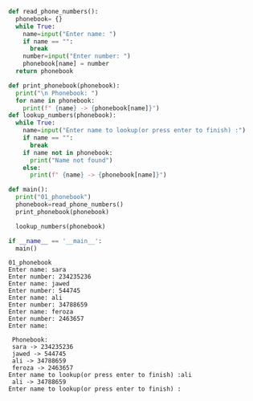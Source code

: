 ```python
def read_phone_numbers():
  phonebook= {}
  while True:
    name=input("Enter name: ")
    if name == "":
      break
    number=input("Enter number: ")
    phonebook[name] = number
  return phonebook

def print_phonebook(phonebook):
  print("\n Phonebook: ")
  for name in phonebook:
    print(f" {name} -> {phonebook[name]}")
def lookup_numbers(phonebook):
  while True:
    name=input("Enter name to lookup(or press enter to finish) :")
    if name == "":
      break
    if name not in phonebook:
      print("Name not found")
    else:
      print(f" {name} -> {phonebook[name]}")

def main():
  print("01_phonebook")
  phonebook=read_phone_numbers()
  print_phonebook(phonebook)

  lookup_numbers(phonebook)

if __name__ == '__main__':
  main()
```

    01_phonebook
    Enter name: sara
    Enter number: 234235236
    Enter name: jawed
    Enter number: 544745
    Enter name: ali
    Enter number: 34788659
    Enter name: feroza
    Enter number: 2463657
    Enter name: 
    
     Phonebook: 
     sara -> 234235236
     jawed -> 544745
     ali -> 34788659
     feroza -> 2463657
    Enter name to lookup(or press enter to finish) :ali
     ali -> 34788659
    Enter name to lookup(or press enter to finish) :
    
